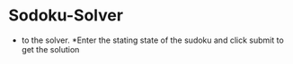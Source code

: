 # Sodoku-Solver
* to the solver.
*Enter the stating state of the sudoku and click submit to get the solution  

